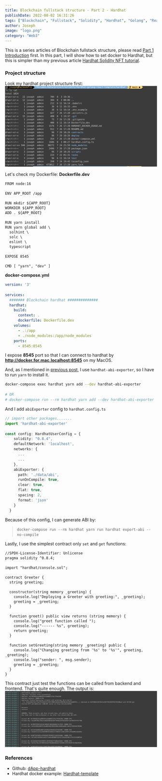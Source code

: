```yaml
---
title: Blockchain fullstack structure - Part 2 - Hardhat
publishDate: 2022-08-02 16:31:26
tags: ["Blockchain", "Fullstack", "Solidity", "Hardhat", "Golang", "Reactjs", "Next.js"]
author: Joseph
image: "logo.png"
category: "Web3"
---
```


This is a series articles of Blockchain fullstack structure, please read [Part 1 Introduction](./Blockchain-fullstack-structure-Part-1-Introduction) first. In this part, I will show how to set docker to Hardhat, but this is simpler than my previous article [Hardhat Solidity NFT tutorial](./Hardhat-Solidity-and-NFT-Part-1).
<!-- more -->

### Project structure
Look my hardhat project structure first:
![project structure](project-structure.png)

Let's check my Dockerfile:
**Dockerfile.dev**
```
FROM node:16

ENV APP_ROOT /app

RUN mkdir ${APP_ROOT}
WORKDIR ${APP_ROOT}
ADD . ${APP_ROOT}

RUN yarn install
RUN yarn global add \
  solhint \
  solc \
  eslint \
  typescript

EXPOSE 8545

CMD [ "yarn", "dev" ]
```

**docker-compose.yml**
```yaml
version: '3'

services:
  ####### Blockchain hardhat ##############
  hardhat:
    build:
      context: .
      dockerfile: Dockerfile.dev
    volumes:
      - .:/app
      - ./node_modules:/app/node_modules
    ports:
      - 8545:8545
```
I expose **8545** port so that I can connect to hardhat by **http://docker.for.mac.localhost:8545** on my MacOS.

And, as I mentioned in [previous post](./Blockchain-fullstack-structure-Part-1-Introduction), I use `hardhat-abi-exporter`, so I have to run `yarn` to install it.
```bash
docker-compose exec hardhat yarn add --dev hardhat-abi-exporter

# OR
# docker-compose run --rm hardhat yarn add --dev hardhat-abi-exporter
```

And I add `abiExporter` config to `hardhat.config.ts`
```typescript
// import other packages.......
import 'hardhat-abi-exporter'

const config: HardhatUserConfig = {
    solidity: "0.8.4",
    defaultNetwork: 'localhost',
    networks: {
      ...
      ...
    },
    abiExporter: {
      path: './data/abi',
      runOnCompile: true,
      clear: true,
      flat: true,
      spacing: 2,
      format: 'json'
    }
  }
```

Because of this config, I can generate ABI by:
> `docker-compose run --rm hardhat yarn run hardhat export-abi --no-compile`

Lastly, I use the simplest contract only `set` and `get` functions:
```solidity
//SPDX-License-Identifier: Unlicense
pragma solidity ^0.8.4;

import "hardhat/console.sol";

contract Greeter {
  string greeting;

  constructor(string memory _greeting) {
    console.log("Deploying a Greeter with greeting:", _greeting);
    greeting = _greeting;
  }

  function greet() public view returns (string memory) {
    console.log("greet function called ");
    console.log("------ %s", greeting);
    return greeting;
  }

  function setGreeting(string memory _greeting) public {
    console.log("Changing greeting from '%s' to '%s'", greeting, _greeting);
    console.log("sender: ", msg.sender);
    greeting = _greeting;
  }
}
```

This contract just test the functions can be called from  backend and frontend. That's quite enough.
The output is:
![output](output.png)

### References
- Github: [dApp-hardhat](https://github.com/josephMG/dApp-hardhat)
- Hardhat docker example: [Hardhat-template](https://github.com/garethfuller/hardhat-template)
